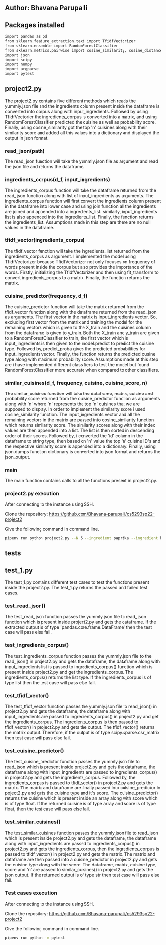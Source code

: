 ## Author: Bhavana Parupalli
## Packages installed
```bash 
import pandas as pd
from sklearn.feature_extraction.text import TfidfVectorizer
from sklearn.ensemble import RandomForestClassifier
from sklearn.metrics.pairwise import cosine_similarity, cosine_distances
import json
import scipy
import numpy
import argparse
import pytest
```
## project2.py
The project2.py contains five different methods which reads the yummly.json file and the ingredients column present inside the dataframe is converted into corpus along with input_ingredients. Followed by using TfidfVectorier the ingredients_corpus is converted into a matrix, and using RandomForestClassifier predicted the cuisine as well as probability score. Finally, using cosine_similarity got the top 'n' cuisines along with their similarity score and added all this values into a dictionary and displayed the output in json format.
### read_json(path)
The read_json function will take the yummly.json file as argument and read the json file and returns the dataframe.
### ingredients_corpus(d_f, input_ingredients)
The ingredients_corpus function will take the dataframe returned from the read_json function along with list of input_ingredients as arguments. The ingredients_corpus function will first convert the ingredients column present in the dataframe into lower case and using join function all the ingredients are joined and appended into a ingredients_list. similarly, input_ingredients list is also appended into the ingredients_list. Finally, the function returns the ingredients_list. Assumptions made in this step are there are no null values in the dataframe.
### tfidf_vector(ingredients_corpus)
The tfidf_vector function will take the ingredients_list returned from the ingredients_corpus as argument. I implemented the model using TfidfVectorizer because TfidfVectorizer not only focuses on frequency of words present inside the corpus but also provides the importance of the words. Firstly, initializing the TfidfVectorizer and then using fit_transform to convert ingredients_corpus to a matrix. Finally, the function returns the matrix.
### cuisine_predictor(frequency, d_f)
The cuisine_predictor function will take the matrix returned from the tfidf_vector function along with the dataframe returned from the read_json as arguments. The first vector in the matrix is input_ingredients vector. So, excluding first vector from the matrix and training the model for the remaining vectors which is given to the X_train and the cuisines column from the dataframe is given to y_train. Both the X_train and y_train are given to a RandomForestClassifier to train, the first vector which is input_ingredients is then given to the model.predict to predict the cuisine type. Followed by, predict_proba gives the predicted probabilities for input_ingredients vector. Finally, the function returns the predicted cusine type along with maximum probability score. Assumptions made at this step are i have implemented different classifiers to test the model but found RandomForestClassifier more accurate when compared to other classifiers.
### similar_cuisines(d_f, frequency, cuisine, cuisine_score, n)
The similar_cuisines function will take the dataframe, matrix, cuisine and probability score returned from the cuisine_predictor function as arguments along with 'n' where 'n' represents the top 'n' cuisines that we are supposed to display. In order to implement the similarity score i used cosine_similarity function. The input_ingredients vector and all the remaining vectors in the matrix are passed into cosine_similarity function which returns similarity score. The similarity scores along with their index values are then appended into a list. The list is then sorted in descending order of their scores. Followed by, i converted the 'id' column in the dataframe to string type, then based on 'n' value the top 'n' cuisine ID's and the respective similarity score is appended into a dictionary. Finally, using json.dumps function dictionary is converted into json format and returns the json_output.
### main
The main function contains calls to all the functions present in project2.py. 
### project2.py execution
After connecting to the instance using SSH.

Clone the repository: https://github.com/Bhavana-parupalli/cs5293sp22-project2

Give the following command in command line.
```bash
pipenv run python project2.py --N 5 --ingredient paprika --ingredient banana --ingredient "rice krispies" 
```
## tests
## test_1.py
The test_1.py contains different test cases to test the functions present inside the project2.py. The test_1.py returns the passed and failed test cases.
### test_read_json()
The test_read_json function passes the yummly.json file to read_json function which is present inside project2.py and gets the dataframe. If the extracted output is of type 'pandas.core.frame.DataFrame' then the test case will pass else fail.
### test_ingredients_corpus()
The test_ingredients_corpus function passes the yummly.json file to the read_json() in project2.py and gets the dataframe, the dataframe along with input_ingredients list is passed to ingredients_corpus() function which is present inside project2.py and get the ingredients_corpus. The ingredients_corpus() returns the list type. If the ingredients_corpus is of type list then the test case will pass else fail.
### test_tfidf_vector()
The test_tfidf_vector function passes the yummly.json file to read_json() in project2.py and gets the dataframe, the dataframe along with input_ingredients are passed to ingredients_corpus() in project2.py and get the ingredients_corpus. The ingredients_corpus is then passed to tfidf_vector() in project2.py and gets the output. The tfidf_vector() returns the matrix output. Therefore, if the output is of type scipy.sparse.csr_matrix then test case will pass else fail. 
### test_cuisine_predictor()
The test_cuisine_predictor function passes the yummly.json file to read_json which is present inside project2.py and gets the dataframe, the dataframe along with input_ingredients are passed to ingredients_corpus() in project2.py and gets the ingredients_corpus. Followed by, the ingredients_corpus is passed to tfidf_vector() in project2.py and gets the matrix. The matrix and dataframe are finally passed into cuisine_predictor in poject2.py and gets the cuisine type and it's score. The cuisine_predictor() returns the cuisine which is present inside an array along with score which is of type float. If the returned cuisine is of type array and score is of type float, then the test case will pass else fail. 
### test_similar_cuisines()
The test_similar_cuisines function passes the yummly.json file to read_json which is present inside project2.py and gets the dataframe, the dataframe along with input_ingredients are passed to ingredients_corpus() in project2.py and gets the ingredients_corpus, then the ingredients_corpus is passed to tfidf_vector() in project2.py and gets the matrix. The matrix and dataframe are then passed into a cuisine_predictor in project2.py and gets the cuisine type along with the score. The dataframe, matrix, cuisine type, score and 'n' are passed to similar_cuisines() in project2.py and gets the json output. If the returned output is of type str then test case will pass else fail.
### Test cases execution
After connecting to the instance using SSH.

Clone the repository: https://github.com/Bhavana-parupalli/cs5293sp22-project2

Give the following command in command line.
```bash
pipenv run python -m pytest
```

